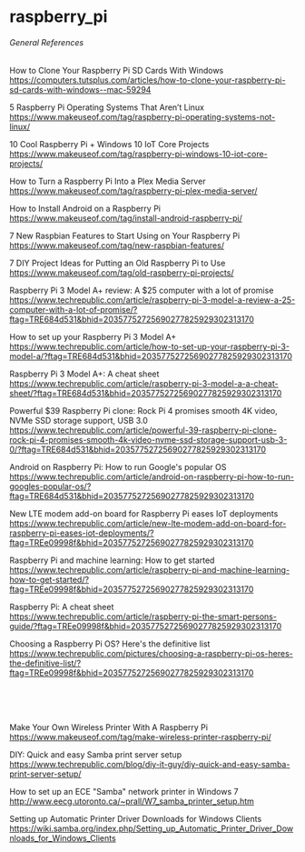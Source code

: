 # raspberry_pi

<h6>General References</h6>

How to Clone Your Raspberry Pi SD Cards With Windows
<br />
https://computers.tutsplus.com/articles/how-to-clone-your-raspberry-pi-sd-cards-with-windows--mac-59294

5 Raspberry Pi Operating Systems That Aren’t Linux
<br />
https://www.makeuseof.com/tag/raspberry-pi-operating-systems-not-linux/

10 Cool Raspberry Pi + Windows 10 IoT Core Projects
<br />
https://www.makeuseof.com/tag/raspberry-pi-windows-10-iot-core-projects/

How to Turn a Raspberry Pi Into a Plex Media Server
<br />
https://www.makeuseof.com/tag/raspberry-pi-plex-media-server/

How to Install Android on a Raspberry Pi
<br />
https://www.makeuseof.com/tag/install-android-raspberry-pi/

7 New Raspbian Features to Start Using on Your Raspberry Pi
<br />
https://www.makeuseof.com/tag/new-raspbian-features/


7 DIY Project Ideas for Putting an Old Raspberry Pi to Use
<br />
https://www.makeuseof.com/tag/old-raspberry-pi-projects/

Raspberry Pi 3 Model A+ review: A $25 computer with a lot of promise
<br />
https://www.techrepublic.com/article/raspberry-pi-3-model-a-review-a-25-computer-with-a-lot-of-promise/?ftag=TRE684d531&bhid=20357752725690277825929302313170

How to set up your Raspberry Pi 3 Model A+
<br />
https://www.techrepublic.com/article/how-to-set-up-your-raspberry-pi-3-model-a/?ftag=TRE684d531&bhid=20357752725690277825929302313170

Raspberry Pi 3 Model A+: A cheat sheet
<br />
https://www.techrepublic.com/article/raspberry-pi-3-model-a-a-cheat-sheet/?ftag=TRE684d531&bhid=20357752725690277825929302313170

Powerful $39 Raspberry Pi clone: Rock Pi 4 promises smooth 4K video, NVMe SSD storage support, USB 3.0
<br />
https://www.techrepublic.com/article/powerful-39-raspberry-pi-clone-rock-pi-4-promises-smooth-4k-video-nvme-ssd-storage-support-usb-3-0/?ftag=TRE684d531&bhid=20357752725690277825929302313170

Android on Raspberry Pi: How to run Google's popular OS
<br />
https://www.techrepublic.com/article/android-on-raspberry-pi-how-to-run-googles-popular-os/?ftag=TRE684d531&bhid=20357752725690277825929302313170

New LTE modem add-on board for Raspberry Pi eases IoT deployments
<br />
https://www.techrepublic.com/article/new-lte-modem-add-on-board-for-raspberry-pi-eases-iot-deployments/?ftag=TREe09998f&bhid=20357752725690277825929302313170

Raspberry Pi and machine learning: How to get started
<br />
https://www.techrepublic.com/article/raspberry-pi-and-machine-learning-how-to-get-started/?ftag=TREe09998f&bhid=20357752725690277825929302313170

Raspberry Pi: A cheat sheet
<br />
https://www.techrepublic.com/article/raspberry-pi-the-smart-persons-guide/?ftag=TREe09998f&bhid=20357752725690277825929302313170

Choosing a Raspberry Pi OS? Here's the definitive list
<br />
https://www.techrepublic.com/pictures/choosing-a-raspberry-pi-os-heres-the-definitive-list/?ftag=TREe09998f&bhid=20357752725690277825929302313170




<br /><br /><br />

Make Your Own Wireless Printer With A Raspberry Pi
<br />
https://www.makeuseof.com/tag/make-wireless-printer-raspberry-pi/

DIY: Quick and easy Samba print server setup
<br />
https://www.techrepublic.com/blog/diy-it-guy/diy-quick-and-easy-samba-print-server-setup/

How to set up an ECE "Samba" network printer in Windows 7
<br />
http://www.eecg.utoronto.ca/~prall/W7_samba_printer_setup.htm

Setting up Automatic Printer Driver Downloads for Windows Clients
<br />
https://wiki.samba.org/index.php/Setting_up_Automatic_Printer_Driver_Downloads_for_Windows_Clients
